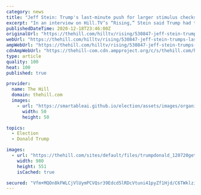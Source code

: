 ```yaml
---
category: news
title: "Jeff Stein: Trump's last-minute push for larger stimulus checks example of 'long-running tension' with other Republicans"
excerpt: "In an interview on Hill.TV’s “Rising,” Stein said Trump had told allies that he wanted new stimulus checks as large as $2,000 per person, even as congressional leadership is preparing a package that would provide checks of just $600 each."
publishedDateTime: 2020-12-18T23:46:00Z
originalUrl: "https://thehill.com/hilltv/rising/530847-jeff-stein-trumps-last-minute-push-for-larger-stimulus-checks-example-of-long"
webUrl: "https://thehill.com/hilltv/rising/530847-jeff-stein-trumps-last-minute-push-for-larger-stimulus-checks-example-of-long"
ampWebUrl: "https://thehill.com/hilltv/rising/530847-jeff-stein-trumps-last-minute-push-for-larger-stimulus-checks-example-of-long?amp"
cdnAmpWebUrl: "https://thehill-com.cdn.ampproject.org/c/s/thehill.com/hilltv/rising/530847-jeff-stein-trumps-last-minute-push-for-larger-stimulus-checks-example-of-long?amp"
type: article
quality: 100
heat: 100
published: true

provider:
  name: The Hill
  domain: thehill.com
  images:
    - url: "https://smartableai.github.io/election/assets/images/organizations/thehill.com-50x50.jpg"
      width: 50
      height: 50

topics:
  - Election
  - Donald Trump

images:
  - url: "https://thehill.com/sites/default/files/trumpdonald_120720getty_lead.jpg"
    width: 980
    height: 551
    isCached: true

secured: "Vfm+MQOn8kFWLCjVlUymPCVQsr39Edcd5lRDcVtuni41pyZf1Hjd/C6TWklziVHW2hqnT/9JEhwbBLS5Oh6suhkbzoPuBN8flD3deG3Dm9m0YtXgWwShmEg3p45Cm84FsXoUmZnp1QcnT92IbA4OhJ0eTZwGSBMjlL7pVXtGQA19WBpIKSKUTk7LfZdh0r7+xyMwf3x1HQ1Cfxq38uM106jsHFuHIDygCt5eQAo3s2/bGCnAIdMZcp79djJa9/v7Fos3SzWNX1ifJYZ6xCaaHmxdnQLcqERqHFwZCo7DG4XYWqtNcoVu8vjvUfdI5YHEIyWDO4NLqZGtgQB3hcZryBbEUnW5ZPoozjBrZTxqPXo=;MWYgTY0gW5vbIP24ozfzbw=="
---
```


